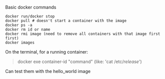 Basic docker commands
```
docker run/docker stop
docker pull # doesn't start a container with the image
docker ps -a
docker rm id or name
docker rmi image (need to remove all containers with that image first first)
docker images
```

On the terminal, for a running container:
> docker exe container-id "command" 
(like: 'cat /etc/*release*')

Can test them with the hello_world image

